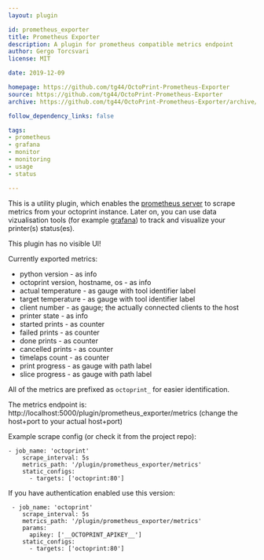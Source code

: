 ```yaml
---
layout: plugin

id: prometheus_exporter
title: Prometheus Exporter
description: A plugin for prometheus compatible metrics endpoint
author: Gergo Torcsvari
license: MIT

date: 2019-12-09

homepage: https://github.com/tg44/OctoPrint-Prometheus-Exporter
source: https://github.com/tg44/OctoPrint-Prometheus-Exporter
archive: https://github.com/tg44/OctoPrint-Prometheus-Exporter/archive/master.zip

follow_dependency_links: false

tags:
- prometheus
- grafana
- monitor
- monitoring
- usage
- status

---
```


This is a utility plugin, which enables the [prometheus server](https://prometheus.io/) to scrape metrics from your octoprint instance.
Later on, you can use data vizualisation tools (for example [grafana](https://grafana.com/)) to track and visualize your printer(s) status(es).

This plugin has no visible UI!

Currently exported metrics:
 - python version - as info
 - octoprint version, hostname, os - as info
 - actual temperature - as gauge with tool identifier label
 - target temperature - as gauge with tool identifier label
 - client number - as gauge; the actually connected clients to the host
 - printer state - as info
 - started prints - as counter
 - failed prints - as counter
 - done prints - as counter
 - cancelled prints - as counter
 - timelaps count - as counter
 - print progress - as gauge with path label
 - slice progress - as gauge with path label
 
All of the metrics are prefixed as `octoprint_` for easier identification. 
 
The metrics endpoint is: http://localhost:5000/plugin/prometheus_exporter/metrics (change the host+port to your actual host+port)

Example scrape config (or check it from the project repo):
```
- job_name: 'octoprint'
    scrape_interval: 5s
    metrics_path: '/plugin/prometheus_exporter/metrics'
    static_configs:
      - targets: ['octoprint:80']
```

If you have authentication enabled use this version:
```
 - job_name: 'octoprint'
    scrape_interval: 5s
    metrics_path: '/plugin/prometheus_exporter/metrics'
    params:
      apikey: ['__OCTOPRINT_APIKEY__']
    static_configs:
      - targets: ['octoprint:80']
```
